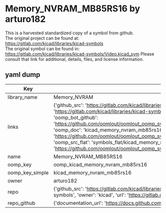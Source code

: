 # Memory_NVRAM_MB85RS16 by arturo182  
This is a harvested standardized copy of a symbol from github.  
The original project can be found at:  
https://gitlab.com/kicad/libraries/kicad-symbols  
The original symbol can be found in:
https://gitlab.com/kicad/libraries/kicad-symbols/Video.kicad_sym
Please consult that link for additional, details, files, and license information.  
## yaml dump  
| Key | Value |  
| --- | --- |  
| library_name | Memory_NVRAM |  
| links | {'github_src': 'https://gitlab.com/kicad/libraries/kicad-symbols/Video.kicad_sym', 'github_src_repo': 'https://gitlab.com/kicad/libraries/kicad-symbols', 'oomp_bot': 'kicad_memory_nvram_mb85rs16/working', 'oomp_bot_github': 'https://github.com/oomlout/oomlout_oomp_symbol_bot/tree/main/kicad_memory_nvram_mb85rs16/working', 'oomp_doc': 'kicad_memory_nvram_mb85rs16/working', 'oomp_doc_github': 'https://github.com/oomlout/oomlout_oomp_symbol_doc/tree/main/kicad_memory_nvram_mb85rs16/working', 'oomp_src_flat': 'symbols_flat/kicad_memory_nvram_mb85rs16/working', 'oomp_src_flat_github': 'https://github.com/oomlout/oomlout_oomp_symbol_src/tree/main/kicad_memory_nvram_mb85rs16/working'} |  
| name | Memory_NVRAM_MB85RS16 |  
| oomp_key | oomp_kicad_memory_nvram_mb85rs16 |  
| oomp_key_simple | kicad_memory_nvram_mb85rs16 |  
| owner | arturo182 |  
| repo | {'github_src': 'https://gitlab.com/kicad/libraries/kicad-symbols/Video.kicad_sym', 'name': 'libraries/kicad-symbols', 'owner': 'kicad', 'url': 'https://gitlab.com/kicad/libraries/kicad-symbols'} |  
| repo_github | {'documentation_url': 'https://docs.github.com/rest/repos/repos#get-a-repository', 'message': 'Not Found'} |  

